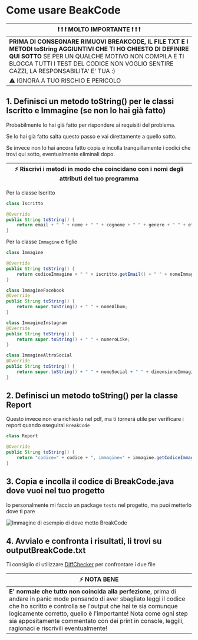 # Come usare BeakCode

| :exclamation: :exclamation: :exclamation: MOLTO IMPORTANTE :exclamation: :exclamation: :exclamation: |
|-----------------------------------------|
| **PRIMA DI CONSEGNARE RIMUOVI BREAKCODE, IL FILE TXT E I METODI toString AGGIUNTIVI CHE TI HO CHIESTO DI DEFINIRE QUI SOTTO** SE PER UN QUALCHE MOTIVO NON COMPILA E TI BLOCCA TUTTI I TEST DEL CODICE NON VOGLIO SENTIRE CAZZI, LA RESPONSABILITA' E' TUA :) |
| :warning:   IGNORA A TUO RISCHIO E PERICOLO   |

## 1. Definisci un metodo toString() per le classi Iscritto e Immagine (se non lo hai già fatto) 
Probabilmente lo hai già fatto per rispondere ai requisiti del problema.

Se lo hai già fatto salta questo passo e vai direttamente a quello sotto.

Se invece non lo hai ancora fatto copia e incolla tranquillamente i codici che trovi qui sotto, eventualmente eliminali dopo.

| :zap: Riscrivi i metodi in modo che coincidano con i nomi degli attributi del tuo programma |
|-----------------------------------------|

Per la classe Iscritto
```java
class Iscritto

@Override
public String toString() {
	return email + " " + nome + " " + cognome + " " + genere + " " + eta;
}
```

Per la classe ```Immagine``` e figlie
```java
class Immagine

@Override
public String toString() {
	return codiceImmagine + " " + iscritto.getEmail() + " " + nomeImmagine + " " + tipoImmagine;
}

class ImmagineFacebook
@Override
public String toString() {
	return super.toString() + " " + nomeAlbum;
}

class ImmagineInstagram
@Override
public String toString() {
	return super.toString() + " " + numeroLike;
}

class ImmagineAltroSocial
@Override
public String toString() {
	return super.toString() + " " + nomeSocial + " " + dimensioneImmagine;
}
```

## 2. Definisci un metodo toString() per la classe Report
Questo invece non era richiesto nel pdf, ma ti tornerá utile per verificare i report quando eseguirai ```BreakCode```
```java
class Report

@Override
public String toString() {
	return "codice=" + codice + ", immagine=" + immagine.getCodiceImmagine() + ", descrizione=" + descrizione + ", timestamp=" + timestamp;
}
```

## 3. Copia e incolla il codice di BreakCode.java dove vuoi nel tuo progetto
Io personalmente mi faccio un package ```tests``` nel progetto, ma puoi metterlo dove ti pare


![Immagine di esempio di dove metto BreakCode](https://i.ibb.co/0qSyrN1/immagine.png)


## 4. Avvialo e confronta i risultati, li trovi su outputBreakCode.txt 
Ti consiglio di utilizzare [DiffChecker](https://www.diffchecker.com/) per confrontare i due file

| :zap:        NOTA BENE   |
|--------------------------|
| **E' normale che tutto non coincida alla perfezione**, prima di andare in panic mode pensando di aver sbagliato leggi il codice che ho scritto e controlla se l'output che hai te sia comunque logicamente corretto, quello è l'importante! Nota come ogni step sia appositamente commentato con dei print in console, leggili, ragionaci e riscrivili eventualmente! |
